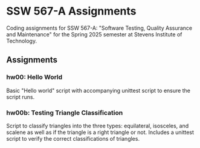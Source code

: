 # SSW 567-A Assignments
Coding assignments for SSW 567-A: "Software Testing, Quality Assurance and Maintenance" for the Spring 2025 semester at Stevens Institute of Technology.

## Assignments
### hw00: Hello World
Basic "Hello world" script with accompanying unittest script to ensure the script runs.

### hw00b: Testing Triangle Classification
Script to classify triangles into the three types: equilateral, isosceles, and scalene as well as if the triangle is a right triangle or not. Includes a unittest script to verify the correct classifications of triangles.